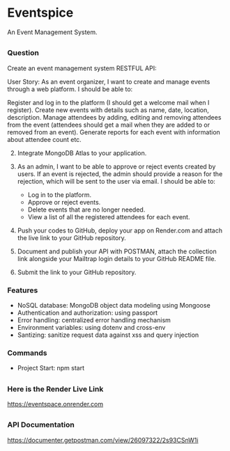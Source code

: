 # Eventspice
An Event Management System.

##
### Question 
Create an event management system RESTFUL API:

User Story: As an event organizer, I want to create and manage events through a web platform. I should be able to:

Register and log in to the platform (I should get a welcome mail when I register).
Create new events with details such as name, date, location, description.
Manage attendees by adding, editing and removing attendees from the event (attendees should get a mail when they are added to or removed from an event).
Generate reports for each event with information about attendee count etc.

2. Integrate MongoDB Atlas to your application.

3. As an admin, I want to be able to approve or reject events created  by users. If an event is rejected, the admin should provide a reason for the rejection, which will be sent to the user via email. I should be able to: 
     - Log in to the platform. 
     - Approve or reject events. 
     - Delete events that are no longer needed. 
     - View a list of all the registered attendees for each event.

4. Push your codes to GitHub, deploy your app on Render.com and attach the live link to your GitHub repository.

5. Document and publish your API with POSTMAN, attach the collection link alongside your Mailtrap login details to your GitHub README file. 

6. Submit the link to your GitHub repository.

### Features
- NoSQL database: MongoDB object data modeling using Mongoose
- Authentication and authorization: using passport
- Error handling: centralized error handling mechanism
- Environment variables: using dotenv and cross-env
- Santizing: sanitize request data against xss and query injection

### Commands
- Project Start: npm start

## 
### Here is the Render Live Link
https://eventspace.onrender.com

##
### API Documentation 
https://documenter.getpostman.com/view/26097322/2s93CSnW1i 
